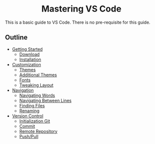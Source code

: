 <h1 align="center">Mastering VS Code</h1>

This is a basic guide to VS Code. There is no pre-requisite for this guide.

## Outline

- [Getting Started](getting-started/README.md)
  - [Download](getting-started/README.md#download)
  - [Installation](getting-started/README.md#installation)
- [Customization](customization/README.md)
  - [Themes](customization/README.md#themes)
  - [Additional Themes](customization/README.md#installing-additional-themes)
  - [Fonts](customization/README.md#changing-font)
  - [Tweaking Layout](customization/README.md#tweaking-layout)
- [Navigation](navigation/README.md)
  - [Navigating Words](navigation/README.md#navigating-words)
  - [Navigating Between Lines](navigation/README.md#navigating-between-lines)
  - [Finding Files](navigation/README.md#finding-files)
  - [Renaming](navigation/README.md#renaming)
- [Version Control](version-control/README.md)
  - [Initialization Git](version-control/README.md#initialization-git)
  - [Commit](version-control/README.md#commit)
  - [Remote Repository](version-control/README.md#remote-repository)
  - [Push/Pull](version-control/README.md#push/pull)
